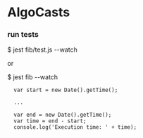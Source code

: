 # AlgoCasts

### run tests

$ jest fib/test.js --watch

or

$ jest fib --watch


```
  var start = new Date().getTime();

  ...

  var end = new Date().getTime();
  var time = end - start;
  console.log('Execution time: ' + time);
```
